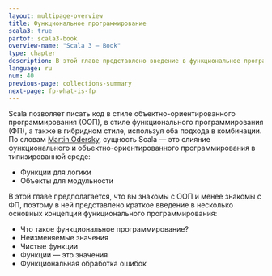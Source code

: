 ```yaml
---
layout: multipage-overview
title: Функциональное программирование
scala3: true
partof: scala3-book
overview-name: "Scala 3 — Book"
type: chapter
description: В этой главе представлено введение в функциональное программирование в Scala 3.
language: ru
num: 40
previous-page: collections-summary
next-page: fp-what-is-fp
---
```



Scala позволяет писать код в стиле объектно-ориентированного программирования (ООП), 
в стиле функционального программирования (ФП), а также в гибридном стиле, используя оба подхода в комбинации. 
По словам [Martin Odersky](https://twitter.com/alexelcu/status/996408359514525696), 
сущность Scala — это слияние функционального и объектно-ориентированного программирования в типизированной среде:

- Функции для логики
- Объекты для модульности

В этой главе предполагается, что вы знакомы с ООП и менее знакомы с ФП, 
поэтому в ней представлено краткое введение в несколько основных концепций функционального программирования:

- Что такое функциональное программирование?
- Неизменяемые значения
- Чистые функции
- Функции — это значения
- Функциональная обработка ошибок
